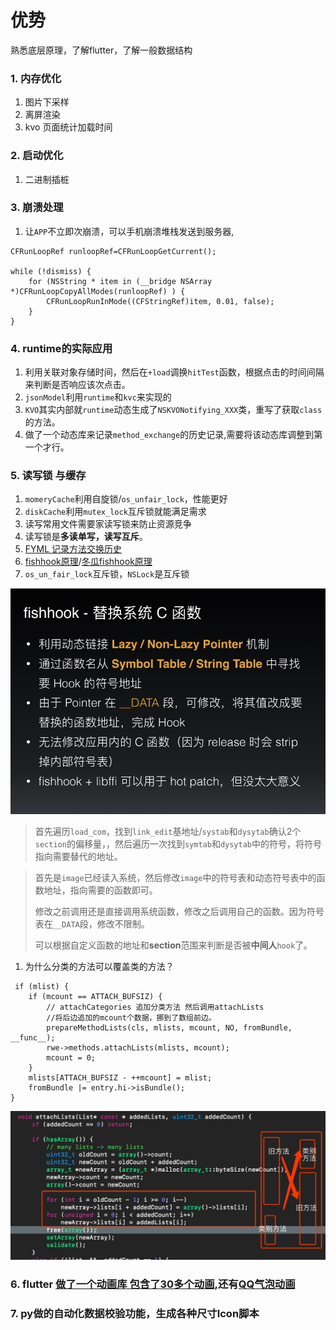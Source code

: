 # 优势
熟悉底层原理，了解flutter，了解一般数据结构

### 1. 内存优化 
1. 图片下采样
2. 离屏渲染
3. kvo 页面统计加载时间

### 2. 启动优化
1. 二进制插桩

### 3. 崩溃处理
1. 让`APP`不立即次崩溃，可以手机崩溃堆栈发送到服务器,

```objc
CFRunLoopRef runloopRef=CFRunLoopGetCurrent();
	
while (!dismiss) {
	for (NSString * item in (__bridge NSArray *)CFRunLoopCopyAllModes(runloopRef) ) {
		CFRunLoopRunInMode((CFStringRef)item, 0.01, false);
	}
}
```
### 4. runtime的实际应用

1. 利用关联对象存储时间，然后在`+load`调换`hitTest`函数，根据点击的时间间隔来判断是否响应该次点击。
2. `jsonModel`利用`runtime`和`kvc`来实现的
3. `KVO`其实内部就`runtime`动态生成了`NSKVONotifying_XXX`类，重写了获取`class`的方法。
4. 做了一个动态库来记录`method_exchange`的历史记录,需要将该动态库调整到第一个才行。

### 5. 读写锁 与缓存
1. `momeryCache`利用自旋锁/`os_unfair_lock`，性能更好
2. `diskCache`利用`mutex_lock`互斥锁就能满足需求
3. 读写常用文件需要家读写锁来防止资源竞争
4. 读写锁是**多读单写，读写互斥**。
5. [FYML 记录方法交换历史](https://github.com/ifgyong/FYMSL)
6. [fishhook原理](https://www.jianshu.com/p/d4dd4eb27b50)/[冬瓜fishhook原理](https://www.desgard.com/iOS-Source-Probe/C/fishhook/%E5%B7%A7%E7%94%A8%E7%AC%A6%E5%8F%B7%E8%A1%A8%20-%20%E6%8E%A2%E6%B1%82%20fishhook%20%E5%8E%9F%E7%90%86%EF%BC%88%E4%B8%80%EF%BC%89.html)
7. `os_un_fair_lock`互斥锁，`NSLock`是互斥锁


![-w466](media/16173486146063.jpg)

> 首先遍历`load_com`，找到`link_edit`基地址/`systab`和`dysytab`确认2个`section`的偏移量，，然后遍历一次找到`symtab`和`dysytab`中的符号，将符号指向需要替代的地址。

> 首先是`image`已经读入系统，然后修改`image`中的符号表和动态符号表中的函数地址，指向需要的函数即可。
> 
> 修改之前调用还是直接调用系统函数，修改之后调用自己的函数。因为符号表在`__DATA`段，修改不限制。
> 
> 可以根据自定义函数的地址和**section**范围来判断是否被**中间人**`hook`了。

1. 为什么分类的方法可以覆盖类的方法？

```objc
 if (mlist) {
    if (mcount == ATTACH_BUFSIZ) {
		// attachCategories 追加分类方法 然后调用attachLists
		//将后边追加的mcount个数据，挪到了数组前边。
        prepareMethodLists(cls, mlists, mcount, NO, fromBundle, __func__);
        rwe->methods.attachLists(mlists, mcount);
        mcount = 0;
    }
    mlists[ATTACH_BUFSIZ - ++mcount] = mlist;
    fromBundle |= entry.hi->isBundle();
}
```
![](media/16176929282297.jpg)


### 6. flutter [做了一个动画库 包含了30多个动画](https://github.com/ifgyong/flutter_easyHub),还有[QQ气泡动画](https://github.com/ifgyong/flutter_qq_bubble)
### 7. py做的自动化数据校验功能，生成各种尺寸Icon脚本
